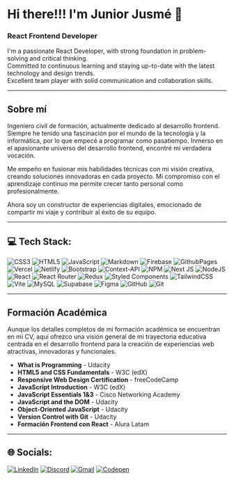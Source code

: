 # Hi there!!! I'm Junior Jusmé 👋

### React Frontend Developer

I'm a passionate React Developer, with strong foundation in problem-solving and critical thinking.<br>
Committed to continuous learning and staying up-to-date with the latest technology and design trends.<br>
Excellent team player with solid communication and collaboration skills.

---

## Sobre mí

Ingeniero civil de formación, actualmente dedicado al desarrollo frontend. Siempre he tenido una fascinación por el mundo de la tecnología y la informática, por lo que empecé a programar como pasatiempo. Inmerso en el apasionante universo del desarrollo frontend, encontré mi verdadera vocación.

Me empeño en fusionar mis habilidades técnicas con mi visión creativa, creando soluciones innovadoras en cada proyecto. Mi compromiso con el aprendizaje continuo me permite crecer tanto personal como profesionalmente.

Ahora soy un constructor de experiencias digitales, emocionado de compartir mi viaje y contribuir al éxito de su equipo.

---

## 💻 Tech Stack:

![CSS3](https://img.shields.io/badge/css3-%231572B6.svg?style=plastic&logo=css3&logoColor=white)
![HTML5](https://img.shields.io/badge/html5-%23E34F26.svg?style=plastic&logo=html5&logoColor=white)
![JavaScript](https://img.shields.io/badge/javascript-%23323330.svg?style=plastic&logo=javascript&logoColor=%23F7DF1E) 
![Markdown](https://img.shields.io/badge/markdown-%23000000.svg?style=plastic&logo=markdown&logoColor=white) 
![Firebase](https://img.shields.io/badge/firebase-%23039BE5.svg?style=plastic&logo=firebase) 
![GithubPages](https://img.shields.io/badge/github%20pages-121013?style=plastic&logo=github&logoColor=white) ![Vercel](https://img.shields.io/badge/vercel-%23000000.svg?style=plastic&logo=vercel&logoColor=white) ![Netlify](https://img.shields.io/badge/netlify-%23000000.svg?style=plastic&logo=netlify&logoColor=#00C7B7) ![Bootstrap](https://img.shields.io/badge/bootstrap-%238511FA.svg?style=plastic&logo=bootstrap&logoColor=white) ![Context-API](https://img.shields.io/badge/Context--Api-000000?style=plastic&logo=react) ![NPM](https://img.shields.io/badge/NPM-%23CB3837.svg?style=plastic&logo=npm&logoColor=white) ![Next JS](https://img.shields.io/badge/Next-black?style=plastic&logo=next.js&logoColor=white) ![NodeJS](https://img.shields.io/badge/node.js-6DA55F?style=plastic&logo=node.js&logoColor=white) ![React](https://img.shields.io/badge/react-%2320232a.svg?style=plastic&logo=react&logoColor=%2361DAFB) ![React Router](https://img.shields.io/badge/React_Router-CA4245?style=plastic&logo=react-router&logoColor=white) ![Redux](https://img.shields.io/badge/redux-%23593d88.svg?style=plastic&logo=redux&logoColor=white) ![Styled Components](https://img.shields.io/badge/styled--components-DB7093?style=plastic&logo=styled-components&logoColor=white) ![TailwindCSS](https://img.shields.io/badge/tailwindcss-%2338B2AC.svg?style=plastic&logo=tailwind-css&logoColor=white) ![Vite](https://img.shields.io/badge/vite-%23646CFF.svg?style=plastic&logo=vite&logoColor=white) ![MySQL](https://img.shields.io/badge/mysql-4479A1.svg?style=plastic&logo=mysql&logoColor=white) ![Supabase](https://img.shields.io/badge/Supabase-3ECF8E?style=plastic&logo=supabase&logoColor=white) ![Figma](https://img.shields.io/badge/figma-%23F24E1E.svg?style=plastic&logo=figma&logoColor=white) ![GitHub](https://img.shields.io/badge/github-%23121011.svg?style=plastic&logo=github&logoColor=white) ![Git](https://img.shields.io/badge/git-%23F05033.svg?style=plastic&logo=git&logoColor=white)

---

## Formación Académica

Aunque los detalles completos de mi formación académica se encuentran en mi CV, aquí ofrezco una visión general de mi trayectoria educativa centrada en el desarrollo frontend para la creación de experiencias web atractivas, innovadoras y funcionales.

- **What is Programming** - Udacity
- **HTML5 and CSS Fundamentals** - W3C (edX)
- **Responsive Web Design Certification** - freeCodeCamp
- **JavaScript Introduction** - W3C (edX)
- **JavaScript Essentials 1&3** - Cisco Networking Academy
- **JavaScript and the DOM** - Udacity
- **Object-Oriented JavaScript** - Udacity
- **Version Control with Git** - Udacity
- **Formación Frontend con React** - Alura Latam

---

## 🌐 Socials:

[![LinkedIn](https://img.shields.io/badge/LinkedIn-0077B5?logo=linkedin&logoColor=fff)](https://www.linkedin.com/in/jusmejr93)
[![Discord](https://img.shields.io/badge/Discord-%237289DA.svg?logo=discord&logoColor=white)](https://discord.gg/users/1196598049733091372)
[![Gmail](https://img.shields.io/badge/Gmail-D14836?logo=gmail&logoColor=fff)](mailto:junior.jusme@gmail.com)
[![Codepen](https://img.shields.io/badge/Codepen-000000?style=for-the-badge&logo=codepen&logoColor=white)](https://codepen.io/JusmeJr93)

